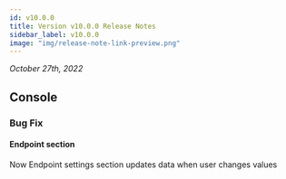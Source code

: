 ```yaml
---
id: v10.0.0
title: Version v10.0.0 Release Notes
sidebar_label: v10.0.0
image: "img/release-note-link-preview.png"
---
```


_October 27th, 2022_

## Console

### Bug Fix

#### Endpoint section

Now Endpoint settings section updates data when user changes values
